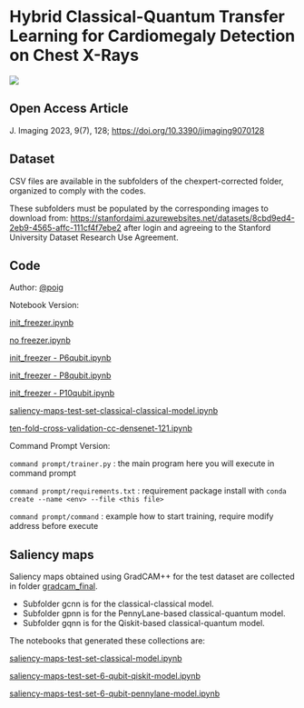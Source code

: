 # Hybrid Classical-Quantum Transfer Learning for Cardiomegaly Detection on Chest X-Rays

![](/main_diagram.png)

## Open Access Article

J. Imaging 2023, 9(7), 128; https://doi.org/10.3390/jimaging9070128

## Dataset
CSV files are available in the subfolders of the chexpert-corrected folder, organized to comply with the codes.

These subfolders must be populated by the corresponding images to download from:
https://stanfordaimi.azurewebsites.net/datasets/8cbd9ed4-2eb9-4565-affc-111cf4f7ebe2
after login and agreeing to the Stanford University Dataset Research Use Agreement.

## Code
Author: [@poig](https://github.com/poig)

Notebook Version:

[init_freezer.ipynb](/init_freezer.ipynb)

[no freezer.ipynb](/no%20freezer.ipynb)

[init_freezer - P6qubit.ipynb](/init_freezer%20-%20P6qubit.ipynb)

[init_freezer - P8qubit.ipynb](/init_freezer%20-%20P8qubit.ipynb)

[init_freezer - P10qubit.ipynb](/init_freezer%20-%20P10qubit.ipynb)

[saliency-maps-test-set-classical-classical-model.ipynb](/saliency-maps-test-set-classical-classical-model.ipynb)

[ten-fold-cross-validation-cc-densenet-121.ipynb](/ten-fold-cross-validation-cc-densenet-121.ipynb)

Command Prompt Version:

`command prompt/trainer.py` : the main program here you will execute in command prompt

`command prompt/requirements.txt` : requirement package install with `conda create --name <env> --file <this file>`

`command prompt/command` : example how to start training, require modify address before execute

## Saliency maps

Saliency maps obtained using GradCAM++ for the test dataset are collected in folder [gradcam_final](/gradcam_final/).
  - Subfolder gcnn is for the classical-classical model.
  - Subfolder gpnn is for the PennyLane-based classical-quantum model.
  - Subfolder gqnn is for the Qiskit-based classical-quantum model.

The notebooks that generated these collections are:

[saliency-maps-test-set-classical-model.ipynb](/saliency-maps-test-set-classical-model.ipynb)

[saliency-maps-test-set-6-qubit-qiskit-model.ipynb](/saliency-maps-test-set-6-qubit-qiskit-model.ipynb)

[saliency-maps-test-set-6-qubit-pennylane-model.ipynb](/saliency-maps-test-set-6-qubit-pennylane-model.ipynb)
